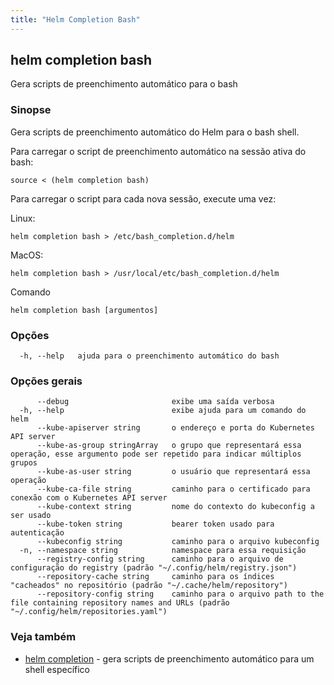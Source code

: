 ```yaml
---
title: "Helm Completion Bash"
---
```


## helm completion bash

Gera scripts de preenchimento automático para o bash

### Sinopse

Gera scripts de preenchimento automático do Helm para o bash shell.

Para carregar o script de preenchimento automático na sessão ativa do bash:

```
source < (helm completion bash)
```

Para carregar o script para cada nova sessão, execute uma vez:

Linux:

```
helm completion bash > /etc/bash_completion.d/helm
```
MacOS:

```
helm completion bash > /usr/local/etc/bash_completion.d/helm
```

Comando
```
helm completion bash [argumentos]
```

### Opções

```
  -h, --help   ajuda para o preenchimento automático do bash
```

### Opções gerais

```
      --debug                       exibe uma saída verbosa
  -h, --help                        exibe ajuda para um comando do helm
      --kube-apiserver string       o endereço e porta do Kubernetes API server
      --kube-as-group stringArray   o grupo que representará essa operação, esse argumento pode ser repetido para indicar múltiplos grupos
      --kube-as-user string         o usuário que representará essa operação
      --kube-ca-file string         caminho para o certificado para conexão com o Kubernetes API server
      --kube-context string         nome do contexto do kubeconfig a ser usado
      --kube-token string           bearer token usado para autenticação
      --kubeconfig string           caminho para o arquivo kubeconfig
  -n, --namespace string            namespace para essa requisição
      --registry-config string      caminho para o arquivo de configuração do registry (padrão "~/.config/helm/registry.json")
      --repository-cache string     caminho para os índices "cacheados" no repositório (padrão "~/.cache/helm/repository")
      --repository-config string    caminho para o arquivo path to the file containing repository names and URLs (padrão "~/.config/helm/repositories.yaml")
```

### Veja também

* [helm completion](/helm/helm_completion.md)	 - gera scripts de preenchimento automático para um shell específico
